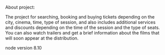 About project:

The project for searching, booking and buying tickets depending on the city, cinema, time, type of session, and also includes additional services and discounts depending on the time of the session and the type of seats. You can also watch trailers and get a brief information about the films that will soon appear at the distribution.

node version 8.10
